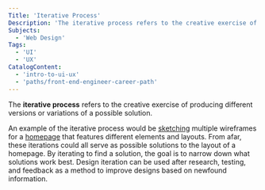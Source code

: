 ```yaml
---
Title: 'Iterative Process'
Description: 'The iterative process refers to the creative exercise of producing different versions or variations of a possible solution.'
Subjects:
  - 'Web Design'
Tags:
  - 'UI'
  - 'UX'
CatalogContent:
  - 'intro-to-ui-ux'
  - 'paths/front-end-engineer-career-path'
---
```


The **iterative process** refers to the creative exercise of producing different versions or variations of a possible solution.

An example of the iterative process would be [sketching](https://www.codecademy.com/resources/docs/uiux/sketching) multiple wireframes for a [homepage](https://www.codecademy.com/resources/docs/uiux/homepage) that features different elements and layouts. From afar, these iterations could all serve as possible solutions to the layout of a homepage. By iterating to find a solution, the goal is to narrow down what solutions work best. Design iteration can be used after research, testing, and feedback as a method to improve designs based on newfound information.
